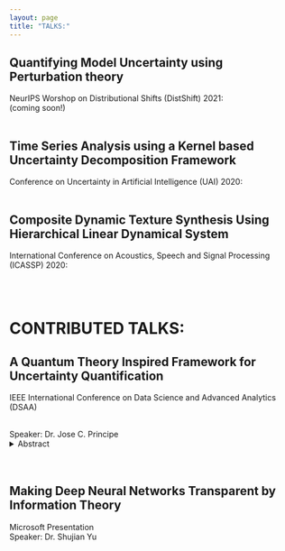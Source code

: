 ```yaml
---
layout: page
title: "TALKS:"
---
```


Quantifying Model Uncertainty using Perturbation theory
---
NeurIPS Worshop on Distributional Shifts (DistShift) 2021:
<br />
(coming soon!)
<br />
<br />

Time Series Analysis using a Kernel based Uncertainty Decomposition Framework
---
Conference on Uncertainty in Artificial Intelligence (UAI) 2020:
<br />
<br />

Composite Dynamic Texture Synthesis Using Hierarchical Linear Dynamical System
---
International Conference on Acoustics, Speech and Signal Processing (ICASSP) 2020: 

<br />
<br />

<h1>CONTRIBUTED TALKS:</h1>

A Quantum Theory Inspired Framework for Uncertainty Quantification
---
IEEE International Conference on Data Science and Advanced Analytics (DSAA)

<br />
Speaker: Dr. Jose C. Principe
<details>
<summary> Abstract </summary>
<br>
This talk presents our current goal of developing operators inspired by quantum theory to quantify uncertainty in time series and train adaptive models for machine learning. The basic observation is that data projected to a Reproducing Kernel Hilbert Space (RKHS) are functions that obey the properties of a potential field. Therefore, one can directly apply the Schrodinger equation to the projected data and interpret its Hermite expansion in terms of modes over the space of samples that express multi scale uncertainty. This methodology can be used to quantify signal properties and can also lead to methodologies to train signal processing models. We will exemplify the theory with some preliminary results.
</details>

<br />
<br />

Making Deep Neural Networks Transparent by Information Theory
---
Microsoft Presentation
<br />
Speaker: Dr. Shujian Yu
 
